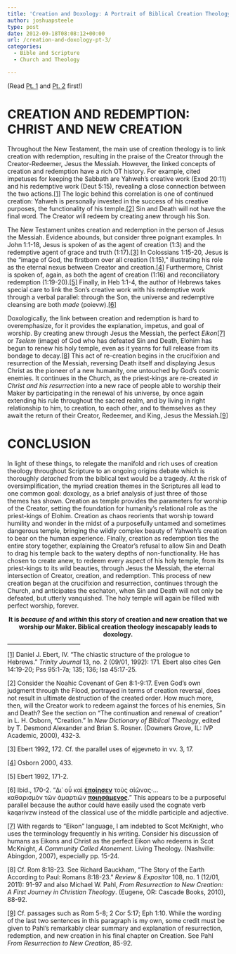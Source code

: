 ```yaml
---
title: 'Creation and Doxology: A Portrait of Biblical Creation Theology (pt. 3)'
author: joshuapsteele
type: post
date: 2012-09-18T08:08:12+00:00
url: /creation-and-doxology-pt-3/
categories:
  - Bible and Scripture
  - Church and Theology

---
```

(Read [Pt. 1][1] and [Pt. 2][2] first!)

# CREATION AND REDEMPTION: CHRIST AND NEW CREATION

<div>
  <p>
    Throughout the New Testament, the main use of creation theology is to link creation with redemption, resulting in the praise of the Creator through the Creator-Redeemer, Jesus the Messiah. However, the linked concepts of creation and redemption have a rich OT history. For example, cited impetuses for keeping the Sabbath are Yahweh’s creative work (Exod 20:11) and his redemptive work (Deut 5:15), revealing a close connection between the two actions.<a title="" href="/Users/Josh/Downloads/CREATION%20(2).docx#_ftn1">[1]</a> The logic behind this correlation is one of continued creation: Yahweh is personally invested in the success of his creative purposes, the functionality of his temple.<a title="" href="/Users/Josh/Downloads/CREATION%20(2).docx#_ftn2">[2]</a> Sin and Death will not have the final word. The Creator will redeem by creating anew through his Son.<br /> <!--more-->
  </p>
  
  <p>
    The New Testament unites creation and redemption in the person of Jesus the Messiah. Evidence abounds, but consider three poignant examples. In John 1:1-18, Jesus is spoken of as the agent of creation (1:3) and the redemptive agent of grace and truth (1:17).<a title="" href="/Users/Josh/Downloads/CREATION%20(2).docx#_ftn3">[3]</a> In Colossians 1:15-20, Jesus is the “image of God, the firstborn over all creation (1:15),” illustrating his role as the eternal nexus between Creator and creation.<a title="" href="/Users/Josh/Downloads/CREATION%20(2).docx#_ftn4">[4]</a> Furthermore, Christ is spoken of, again, as both the agent of creation (1:16) and reconciliatory redemption (1:19-20).<a title="" href="/Users/Josh/Downloads/CREATION%20(2).docx#_ftn5">[5]</a> Finally, in Heb 1:1-4, the author of Hebrews takes special care to link the Son’s creative work with his redemptive work through a verbal parallel: through the Son, the universe and redemptive cleansing are both <em>made </em>(poievw).<a title="" href="/Users/Josh/Downloads/CREATION%20(2).docx#_ftn6">[6]</a>
  </p>
  
  <p>
    Doxologically, the link between creation and redemption is hard to overemphasize, for it provides the explanation, impetus, and goal of worship. By creating anew through Jesus the Messiah, the perfect <em>Eikon</em><a title="" href="/Users/Josh/Downloads/CREATION%20(2).docx#_ftn7">[7]</a> or <em>Tselem</em> (image) of God who has defeated Sin and Death, Elohim has begun to renew his holy temple, even as it yearns for full release from its bondage to decay.<a title="" href="/Users/Josh/Downloads/CREATION%20(2).docx#_ftn8">[8]</a> This act of re-creation begins in the crucifixion and resurrection of the Messiah, reversing Death itself and displaying Jesus Christ as the pioneer of a new humanity, one untouched by God’s cosmic enemies. It continues in the Church, as the priest-kings are re-created <em>in Christ</em> <em>and his resurrection </em>into a new race of people able to worship their Maker by participating in the renewal of his universe, by once again extending his rule throughout the sacred realm, and by living in right relationship to him, to creation, to each other, and to themselves as they await the return of their Creator, Redeemer, and King, Jesus the Messiah.<a title="" href="/Users/Josh/Downloads/CREATION%20(2).docx#_ftn9">[9]</a>
  </p>
  
  <h1 style="text-align: left;" align="center">
    CONCLUSION
  </h1>
  
  <p>
    In light of these things, to relegate the manifold and rich uses of creation theology throughout Scripture to an ongoing origins debate which is thoroughly <em>detached</em> from the biblical text would be a tragedy. At the risk of oversimplification, the myriad creation themes in the Scriptures all lead to one common goal: doxology, as a brief analysis of just three of those themes has shown. Creation as temple provides the parameters for worship of the Creator, setting the foundation for humanity’s relational role as the priest-kings of Elohim. Creation as chaos reorients that worship toward humility and wonder in the midst of a purposefully untamed and sometimes dangerous temple, bringing the wildly complex beauty of Yahweh’s creation to bear on the human experience. Finally, creation as redemption ties the entire story together, explaining the Creator’s refusal to allow Sin and Death to drag his temple back to the watery depths of non-functionality. He has chosen to create anew, to redeem every aspect of his holy temple, from its priest-kings to its wild beauties, through Jesus the Messiah, the eternal intersection of Creator, creation, and redemption. This process of new creation began at the crucifixion and resurrection, continues through the Church, and anticipates the eschaton, when Sin and Death will not only be defeated, but utterly vanquished. The holy temple will again be filled with perfect worship, forever.
  </p>
  
  <p align="center">
    <strong>It is <em>because of</em> and <em>within</em> this story of creation and new creation that we worship our Maker. Biblical creation theology inescapably leads to doxology.</strong>
  </p>
</div>

<div>
  <hr align="left" size="1" width="33%" />
  
  <div>
    <p>
      <a title="" href="/Users/Josh/Downloads/CREATION%20(2).docx#_ftnref1">[1]</a> Daniel J. Ebert, IV. &#8220;The chiastic structure of the prologue to Hebrews.&#8221; <em>Trinity Journal</em> 13, no. 2 (09/01, 1992): 171. Ebert also cites Gen 14:19-20; Pss 95:1-7a; 135; 136; Isa 45:17-25.
    </p>
  </div>
  
  <div>
    <p>
      [2] Consider the Noahic Covenant of Gen 8:1-9:17. Even God’s own judgment through the Flood, portrayed in terms of creation reversal, does not result in ultimate destruction of the created order. How much more, then, will the Creator work to redeem against the forces of his enemies, Sin and Death? See the section on “The continuation and renewal of creation” in L. H. Osborn, &#8220;Creation.&#8221; In <em>New Dictionary of Biblical Theology</em>, edited by T. Desmond Alexander and Brian S. Rosner. (Downers Grove, IL: IVP Academic, 2000), 432-3.
    </p>
  </div>
  
  <div>
    <p>
      [3] Ebert 1992, 172. Cf. the parallel uses of ejgevneto in vv. 3, 17.
    </p>
  </div>
  
  <div>
    <p>
      <a title="" href="/Users/Josh/Downloads/CREATION%20(2).docx#_ftnref4">[4]</a> Osborn 2000, 433.
    </p>
  </div>
  
  <div>
    <p>
      [5] Ebert 1992, 171-2.
    </p>
  </div>
  
  <div>
    <p>
      [6] Ibid., 170-2. “Δι᾿ οὗ καὶ <strong><span style="text-decoration: underline;">ἐποίησεν</span></strong> τοὺς αἰῶνας·…καθαρισμὸν τῶν ἁμαρτιῶν <strong><span style="text-decoration: underline;">ποιησάμενος</span></strong>.” This appears to be a purposeful parallel because the author could have easily used the cognate verb kaqarivzw instead of the classical use of the middle participle and adjective.
    </p>
  </div>
  
  <div>
    <p>
      <a title="" href="/Users/Josh/Downloads/CREATION%20(2).docx#_ftnref7">[7]</a> With regards to “Eikon” language, I am indebted to Scot McKnight, who uses the terminology frequently in his writing. Consider his discussion of humans as Eikons and Christ as the perfect Eikon who redeems in Scot McKnight, <em>A Community Called Atonement</em>. Living Theology. (Nashville: Abingdon, 2007), especially pp. 15-24.
    </p>
  </div>
  
  <div>
    <p>
      [8] Cf. Rom 8:18-23. See Richard Bauckham, &#8220;The Story of the Earth According to Paul: Romans 8:18-23.&#8221; <em>Review & Expositor</em> 108, no. 1 (12/01, 2011): 91-97 and also Michael W. Pahl, <em>From Resurrection to New Creation: A First Journey in Christian Theology</em>. (Eugene, OR: Cascade Books, 2010), 88-92.
    </p>
  </div>
  
  <div>
    <p>
      <a title="" href="/Users/Josh/Downloads/CREATION%20(2).docx#_ftnref9">[9]</a> Cf. passages such as Rom 5-8; 2 Cor 5:17; Eph 1:10. While the wording of the last two sentences in this paragraph is my own, some credit must be given to Pahl’s remarkably clear summary and explanation of resurrection, redemption, and new creation in his final chapter on Creation. See Pahl <em>From Resurrection to New Creation</em>, 85-92.
    </p>
  </div>
</div>

 [1]: https://joshuapsteele.com/2012/09/17/creation-and-doxology-pt-1/ "Creation and Doxology (pt. 1)"
 [2]: https://joshuapsteele.com/2012/09/17/creation-and-doxology-pt-2/ "Creation and Doxology (pt. 2)"